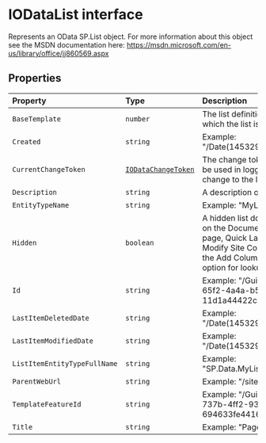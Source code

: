 # IODataList interface







Represents an OData SP.List object. For more information about this object see the MSDN documentation here: https://msdn.microsoft.com/en-us/library/office/jj860569.aspx




## Properties

| Property	   | Type	| Description|
|:-------------|:-------|:-----------|
|`BaseTemplate`      | `number` | The list definition type on which the list is based. |
|`Created`      | `string` | Example: "/Date(1453294804000)/" |
|`CurrentChangeToken`      | [`IODataChangeToken`](../../sp-odata-types.api/interface/iodatachangetoken.md) | The change token that will be used in logging the next change to the list. |
|`Description`      | `string` | A description of the List. |
|`EntityTypeName`      | `string` | Example: "MyListTitleList" |
|`Hidden`      | `boolean` | A hidden list does not appear on the Documents and Lists page, Quick Launch bar, the Modify Site Content page, or the Add Column page as an option for lookup fields. |
|`Id`      | `string` | Example: "/Guid(9fb9199b-65f2-4a4a-b597-11d1a44422c1)/" |
|`LastItemDeletedDate`      | `string` | Example: "/Date(1453294809000)/" |
|`LastItemModifiedDate`      | `string` | Example: "/Date(1453294809000)/" |
|`ListItemEntityTypeFullName`      | `string` | Example: "SP.Data.MyListTitleListItem" |
|`ParentWebUrl`      | `string` | Example: "/sites/PubSite" |
|`TemplateFeatureId`      | `string` | Example: "/Guid(22a9ef51-737b-4ff2-9346-694633fe4416)/" |
|`Title`      | `string` | Example: "Pages" |






